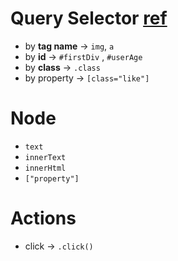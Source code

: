 # Query Selector  [ref](https://www.w3schools.com/cssref/trysel.asp)
- by **tag name** -> `img`, `a`
- by **id** -> `#firstDiv` , `#userAge`
- by **class**   -> `.class`
- by property -> `[class="like"]`

# Node 
- `text`
- `innerText`
- `innerHtml`
- `["property"]`

# Actions 
- click -> `.click()`
